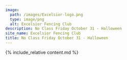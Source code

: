 ```yaml
---
image:
  path: /images/Excelsior-logo.png
  type: image/png
  alt: Excelsior Fencing Club
description: No Class Friday October 31 - Halloween
site_name: Excelsior Fencing Club
title: No Class Friday October 31 - Halloween
---
```


{% include_relative content.md %}
